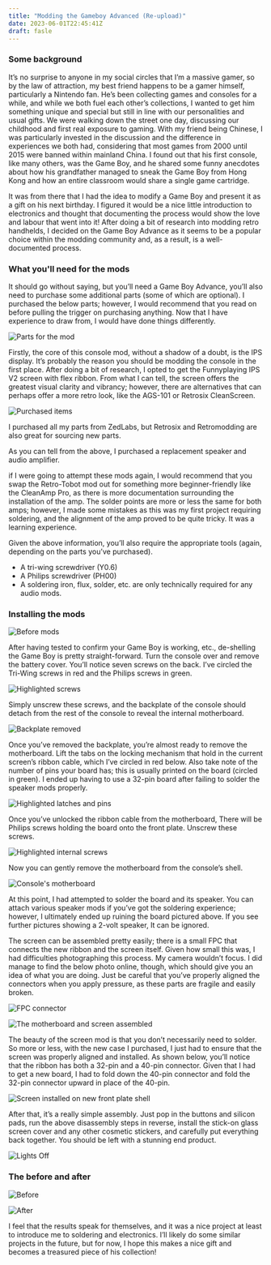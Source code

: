 ```yaml
---
title: "Modding the Gameboy Advanced (Re-upload)"
date: 2023-06-01T22:45:41Z
draft: fasle
---
```


### Some background
It’s no surprise to anyone in my social circles that I’m a massive gamer, so by the law of attraction, my best friend happens to be a gamer himself, particularly a Nintendo fan. He’s been collecting games and consoles for a while, and while we both fuel each other’s collections, I wanted to get him something unique and special but still in line with our personalities and usual gifts. We were walking down the street one day, discussing our childhood and first real exposure to gaming. With my friend being Chinese, I was particularly invested in the discussion and the difference in experiences we both had, considering that most games from 2000 until 2015 were banned within mainland China. I found out that his first console, like many others, was the Game Boy, and he shared some funny anecdotes about how his grandfather managed to sneak the Game Boy from Hong Kong and how an entire classroom would share a single game cartridge.

It was from there that I had the idea to modify a Game Boy and present it as a gift on his next birthday. I figured it would be a nice little introduction to electronics and thought that documenting the process would show the love and labour that went into it! After doing a bit of research into modding retro handhelds, I decided on the Game Boy Advance as it seems to be a popular choice within the modding community and, as a result, is a well-documented process.

### What you'll need for the mods
It should go without saying, but you’ll need a Game Boy Advance, you’ll also need to purchase some additional parts (some of which are optional). I purchased the below parts; however, I would recommend that you read on before pulling the trigger on purchasing anything. Now that I have experience to draw from, I would have done things differently.

![Parts for the mod](BagParts.JPG)

Firstly, the core of this console mod, without a shadow of a doubt, is the IPS display. It’s probably the reason you should be modding the console in the first place. After doing a bit of research, I opted to get the Funnyplaying IPS V2 screen with flex ribbon. From what I can tell, the screen offers the greatest visual clarity and vibrancy; however, there are alternatives that can perhaps offer a more retro look, like the AGS-101 or Retrosix CleanScreen.

![Purchased items](Parts.png)

I purchased all my parts from ZedLabs, but Retrosix and Retromodding are also great for sourcing new parts.

As you can tell from the above, I purchased a replacement speaker and audio amplifier.

if I were going to attempt these mods again, I would recommend that you swap the Retro-Tobot mod out for something more beginner-friendly like the CleanAmp Pro, as there is more documentation surrounding the installation of the amp. The solder points are more or less the same for both amps; however, I made some mistakes as this was my first project requiring soldering, and the alignment of the amp proved to be quite tricky. It was a learning experience.

Given the above information, you’ll also require the appropriate tools (again, depending on the parts you’ve purchased).

* A tri-wing screwdriver (Y0.6)
* A Philips screwdriver (PH00)
* A soldering iron, flux, solder, etc. are only technically required for any audio mods.

### Installing the mods

![Before mods](BeforePhoto.JPG)

After having tested to confirm your Game Boy is working, etc., de-shelling the Game Boy is pretty straight-forward. Turn the console over and remove the battery cover. You’ll notice seven screws on the back. I’ve circled the Tri-Wing screws in red and the Philips screws in green.

![Highlighted screws](HighlightedScrews.png)

Simply unscrew these screws, and the backplate of the console should detach from the rest of the console to reveal the internal motherboard.

![Backplate removed](BPremoved2.JPG)

Once you’ve removed the backplate, you’re almost ready to remove the motherboard. Lift the tabs on the locking mechanism that hold in the current screen’s ribbon cable, which I’ve circled in red below. Also take note of the number of pins your board has; this is usually printed on the board (circled in green). I ended up having to use a 32-pin board after failing to solder the speaker mods properly.

![Highlighted latches and pins](HightedLatches.png)

Once you’ve unlocked the ribbon cable from the motherboard, There will be Philips screws holding the board onto the front plate. Unscrew these screws.

![Highlighted internal screws](MBscrews.png)

Now you can gently remove the motherboard from the console’s shell.

![Console's motherboard](MotherBoard.JPG)

At this point, I had attempted to solder the board and its speaker. You can attach various speaker mods if you’ve got the soldering experience; however, I ultimately ended up ruining the board pictured above. If you see further pictures showing a 2-volt speaker, It can be ignored.

The screen can be assembled pretty easily; there is a small FPC that connects the new ribbon and the screen itself. Given how small this was, I had difficulties photographing this process. My camera wouldn’t focus. I did manage to find the below photo online, though, which should give you an idea of what you are doing. Just be careful that you’ve properly aligned the connectors when you apply pressure, as these parts are fragile and easily broken.

![FPC connector](FPC.png)

![The motherboard and screen assembled](MBandIPS.JPG)

The beauty of the screen mod is that you don’t necessarily need to solder. So more or less, with the new case I purchased, I just had to ensure that the screen was properly aligned and installed. As shown below, you’ll notice that the ribbon has both a 32-pin and a 40-pin connector. Given that I had to get a new board, I had to fold down the 40-pin connector and fold the 32-pin connector upward in place of the 40-pin.

![Screen installed on new front plate shell](ShellIPSInstalled.JPG)

After that, it’s a really simple assembly. Just pop in the buttons and silicon pads, run the above disassembly steps in reverse, install the stick-on glass screen cover and any other cosmetic stickers, and carefully put everything back together. You should be left with a stunning end product.

![Lights Off](LightsOff.JPG)

### The before and after

![Before](OriginalScreen.JPG)

![After](AfterPhoto.JPG)

I feel that the results speak for themselves, and it was a nice project at least to introduce me to soldering and electronics. I’ll likely do some similar projects in the future, but for now, I hope this makes a nice gift and becomes a treasured piece of his collection!
